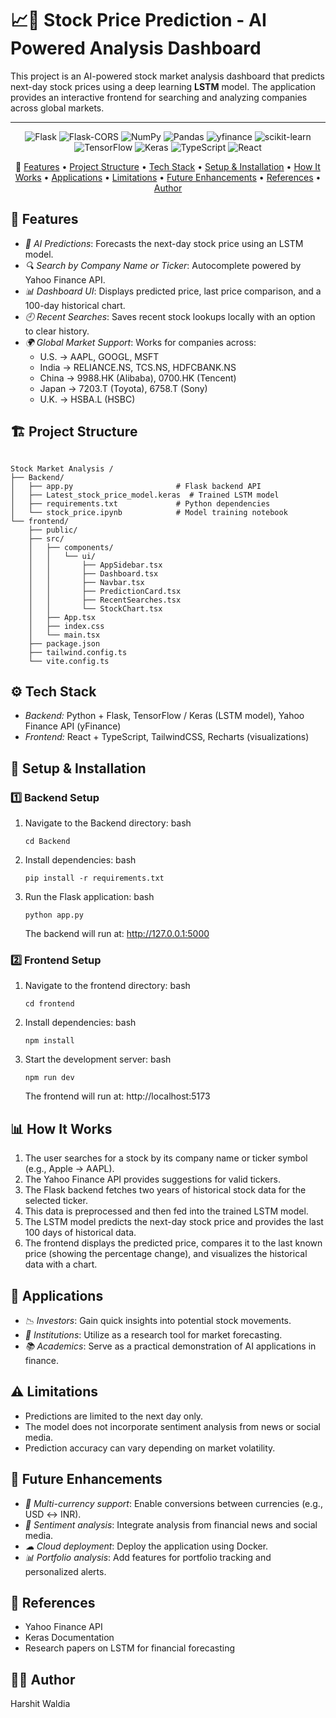 # 📈🤖 Stock Price Prediction - AI Powered Analysis Dashboard

This project is an AI-powered stock market analysis dashboard that predicts next-day stock prices using a deep learning **LSTM** model. The application provides an interactive frontend for searching and analyzing companies across global markets.

---
<p align="center">
  <img src="https://img.shields.io/badge/Flask-000000?style=for-the-badge&logo=flask&logoColor=white" alt="Flask">
  <img src="https://img.shields.io/badge/Flask--CORS-black?style=for-the-badge&logo=flask&logoColor=white" alt="Flask-CORS">
  <img src="https://img.shields.io/badge/Numpy-013243?style=for-the-badge&logo=numpy&logoColor=white" alt="NumPy">
  <img src="https://img.shields.io/badge/Pandas-150458?style=for-the-badge&logo=pandas&logoColor=white" alt="Pandas">
  <img src="https://img.shields.io/badge/yfinance-blue?style=for-the-badge" alt="yfinance">
  <img src="https://img.shields.io/badge/scikit--learn-F7931E?style=for-the-badge&logo=scikit-learn&logoColor=white" alt="scikit-learn">
  <img src="https://img.shields.io/badge/TensorFlow-FF6F00?style=for-the-badge&logo=tensorflow&logoColor=white" alt="TensorFlow">
  <img src="https://img.shields.io/badge/Keras-D00000?style=for-the-badge&logo=keras&logoColor=white" alt="Keras">
  <img src="https://img.shields.io/badge/TypeScript-007ACC?style=for-the-badge&logo=typescript&logoColor=white" alt="TypeScript">
  <img src="https://img.shields.io/badge/React-61DAFB?style=for-the-badge&logo=react&logoColor=white" alt="React">
</p>

<div align="center">

🔗 [Features](#features) • [Project Structure](#project-structure) • [Tech Stack](#tech-stack) • [Setup & Installation](#setup--installation) • [How It Works](#how-it-works) • [Applications](#applications) • [Limitations](#limitations) • [Future Enhancements](#future-enhancements) • [References](#references) • [Author](#author)

</div>

## 🚀 Features

*   *🔮 AI Predictions*: Forecasts the next-day stock price using an LSTM model.
*   *🔍 Search by Company Name or Ticker*: Autocomplete powered by Yahoo Finance API.
*   *📊 Dashboard UI*: Displays predicted price, last price comparison, and a 100-day historical chart.
*   *🕘 Recent Searches*: Saves recent stock lookups locally with an option to clear history.
*   *🌍 Global Market Support*: Works for companies across:
    *   U.S. → AAPL, GOOGL, MSFT
    *   India → RELIANCE.NS, TCS.NS, HDFCBANK.NS
    *   China → 9988.HK (Alibaba), 0700.HK (Tencent)
    *   Japan → 7203.T (Toyota), 6758.T (Sony)
    *   U.K. → HSBA.L (HSBC)

## 🏗 Project Structure
```

Stock Market Analysis /
├── Backend/
│   ├── app.py                       # Flask backend API
│   ├── Latest_stock_price_model.keras  # Trained LSTM model
│   ├── requirements.txt             # Python dependencies
│   └── stock_price.ipynb            # Model training notebook
└── frontend/
    ├── public/
    ├── src/
    │   ├── components/
    │   │   └── ui/
    │   │       ├── AppSidebar.tsx
    │   │       ├── Dashboard.tsx
    │   │       ├── Navbar.tsx
    │   │       ├── PredictionCard.tsx
    │   │       ├── RecentSearches.tsx
    │   │       └── StockChart.tsx
    │   ├── App.tsx
    │   ├── index.css
    │   └── main.tsx
    ├── package.json
    ├── tailwind.config.ts
    └── vite.config.ts
```
## ⚙ Tech Stack

*   *Backend:* Python + Flask, TensorFlow / Keras (LSTM model), Yahoo Finance API (yFinance)
*   *Frontend:* React + TypeScript, TailwindCSS, Recharts (visualizations)

## 🔧 Setup & Installation

### 1️⃣ Backend Setup

1.  Navigate to the Backend directory:
    bash
    ```
    cd Backend
    
3.  Install dependencies:
    bash
    ```
    pip install -r requirements.txt
    
5.  Run the Flask application:
    bash
    ```
    python app.py
    ```
    The backend will run at: http://127.0.0.1:5000

### 2️⃣ Frontend Setup

1.  Navigate to the frontend directory:
    bash
    ```
    cd frontend
    
3.  Install dependencies:
    bash
    ```
    npm install
    
5.  Start the development server:
    bash
    ```
    npm run dev
    ```
    The frontend will run at: http://localhost:5173

## 📊 How It Works

1.  The user searches for a stock by its company name or ticker symbol (e.g., Apple → AAPL).
2.  The Yahoo Finance API provides suggestions for valid tickers.
3.  The Flask backend fetches two years of historical stock data for the selected ticker.
4.  This data is preprocessed and then fed into the trained LSTM model.
5.  The LSTM model predicts the next-day stock price and provides the last 100 days of historical data.
6.  The frontend displays the predicted price, compares it to the last known price (showing the percentage change), and visualizes the historical data with a chart.

## 📌 Applications

*   *📉 Investors*: Gain quick insights into potential stock movements.
*   *🏦 Institutions*: Utilize as a research tool for market forecasting.
*   *📚 Academics*: Serve as a practical demonstration of AI applications in finance.

## ⚠ Limitations

*   Predictions are limited to the next day only.
*   The model does not incorporate sentiment analysis from news or social media.
*   Prediction accuracy can vary depending on market volatility.

## 🔮 Future Enhancements

*   *💱 Multi-currency support*: Enable conversions between currencies (e.g., USD ↔ INR).
*   *📰 Sentiment analysis*: Integrate analysis from financial news and social media.
*   *☁ Cloud deployment*: Deploy the application using Docker.
*   *📊 Portfolio analysis*: Add features for portfolio tracking and personalized alerts.

## 📝 References

*   Yahoo Finance API
*   Keras Documentation
*   Research papers on LSTM for financial forecasting

## 👨‍💻 Author

Harshit Waldia
